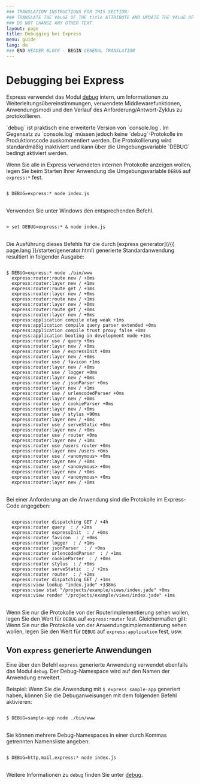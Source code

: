 ```yaml
---
### TRANSLATION INSTRUCTIONS FOR THIS SECTION:
### TRANSLATE THE VALUE OF THE title ATTRIBUTE AND UPDATE THE VALUE OF THE lang ATTRIBUTE.
### DO NOT CHANGE ANY OTHER TEXT.
layout: page
title: Debugging bei Express
menu: guide
lang: de
### END HEADER BLOCK - BEGIN GENERAL TRANSLATION
---
```


# Debugging bei Express

Express verwendet das Modul [debug](https://www.npmjs.com/package/debug) intern, um Informationen zu Weiterleitungsübereinstimmungen, verwendete Middlewarefunktionen, Anwendungsmodi und den Verlauf des Anforderung/Antwort-Zyklus zu protokollieren.

<div class="doc-box doc-info" markdown="1">
`debug` ist praktisch eine erweiterte Version von `console.log`. Im Gegensatz zu `console.log` müssen jedoch
keine `debug`-Protokolle im Produktionscode auskommentiert werden. Die Protokollierung wird standardmäßig inaktiviert und kann über die Umgebungsvariable `DEBUG` bedingt aktiviert werden.
</div>

Wenn Sie alle in Express verwendeten internen Protokolle anzeigen wollen, legen Sie beim Starten Ihrer Anwendung die Umgebungsvariable `DEBUG` auf `express:*` fest.

<pre>
<code class="language-sh" translate="no">
$ DEBUG=express:* node index.js
</code>
</pre>

Verwenden Sie unter Windows den entsprechenden Befehl.

<pre>
<code class="language-sh" translate="no">
> set DEBUG=express:* & node index.js
</code>
</pre>

Die Ausführung dieses Befehls für die durch [express generator](/{{ page.lang }}/starter/generator.html) generierte Standardanwendung resultiert in folgender Ausgabe:

<pre>
<code class="language-sh" translate="no">
$ DEBUG=express:* node ./bin/www
  express:router:route new / +0ms
  express:router:layer new / +1ms
  express:router:route get / +1ms
  express:router:layer new / +0ms
  express:router:route new / +1ms
  express:router:layer new / +0ms
  express:router:route get / +0ms
  express:router:layer new / +0ms
  express:application compile etag weak +1ms
  express:application compile query parser extended +0ms
  express:application compile trust proxy false +0ms
  express:application booting in development mode +1ms
  express:router use / query +0ms
  express:router:layer new / +0ms
  express:router use / expressInit +0ms
  express:router:layer new / +0ms
  express:router use / favicon +1ms
  express:router:layer new / +0ms
  express:router use / logger +0ms
  express:router:layer new / +0ms
  express:router use / jsonParser +0ms
  express:router:layer new / +1ms
  express:router use / urlencodedParser +0ms
  express:router:layer new / +0ms
  express:router use / cookieParser +0ms
  express:router:layer new / +0ms
  express:router use / stylus +90ms
  express:router:layer new / +0ms
  express:router use / serveStatic +0ms
  express:router:layer new / +0ms
  express:router use / router +0ms
  express:router:layer new / +1ms
  express:router use /users router +0ms
  express:router:layer new /users +0ms
  express:router use / &lt;anonymous&gt; +0ms
  express:router:layer new / +0ms
  express:router use / &lt;anonymous&gt; +0ms
  express:router:layer new / +0ms
  express:router use / &lt;anonymous&gt; +0ms
  express:router:layer new / +0ms
</code>
</pre>

Bei einer Anforderung an die Anwendung sind die Protokolle im Express-Code angegeben:

<pre>
<code class="language-sh" translate="no">
  express:router dispatching GET / +4h
  express:router query  : / +2ms
  express:router expressInit  : / +0ms
  express:router favicon  : / +0ms
  express:router logger  : / +1ms
  express:router jsonParser  : / +0ms
  express:router urlencodedParser  : / +1ms
  express:router cookieParser  : / +0ms
  express:router stylus  : / +0ms
  express:router serveStatic  : / +2ms
  express:router router  : / +2ms
  express:router dispatching GET / +1ms
  express:view lookup "index.jade" +338ms
  express:view stat "/projects/example/views/index.jade" +0ms
  express:view render "/projects/example/views/index.jade" +1ms
</code>
</pre>

Wenn Sie nur die Protokolle von der Routerimplementierung sehen wollen, legen Sie den Wert für `DEBUG` auf `express:router` fest. Gleichermaßen gilt: Wenn Sie nur die Protokolle von der Anwendungsimplementierung sehen wollen, legen Sie den Wert für `DEBUG` auf `express:application` fest, usw.

## Von `express` generierte Anwendungen

Eine über den Befehl `express` generierte Anwendung verwendet ebenfalls das Modul `debug`. Der Debug-Namespace wird auf den Namen der Anwendung erweitert.

Beispiel: Wenn Sie die Anwendung mit `$ express sample-app` generiert haben, können Sie die Debuganweisungen mit dem folgenden Befehl aktivieren:

<pre>
<code class="language-sh" translate="no">
$ DEBUG=sample-app node ./bin/www
</code>
</pre>

Sie können mehrere Debug-Namespaces in einer durch Kommas getrennten Namensliste angeben:

<pre>
<code class="language-sh" translate="no">
$ DEBUG=http,mail,express:* node index.js
</code>
</pre>

Weitere Informationen zu `debug` finden Sie unter [debug](https://www.npmjs.com/package/debug).
